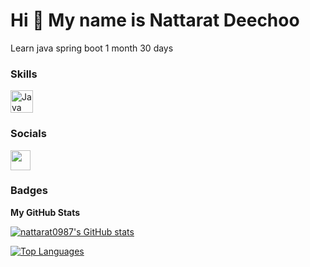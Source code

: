 Hi 👋 My name is Nattarat Deechoo
=================================

Learn java spring boot 1 month 30 days

### Skills


<p align="left">
<a href="https://www.oracle.com/java/" target="_blank" rel="noreferrer"><img src="https://raw.githubusercontent.com/danielcranney/readme-generator/main/public/icons/skills/java-colored.svg" width="36" height="36" alt="Java" />  </a>
 <a href="https://user-images.githubusercontent.com/33158051/103466606-760a4000-4d14-11eb-9941-2f3d00371471.png
" width="36" height="36" alt="Java" />  </a>
</p>

### Socials

<p align="left"> <a href="https://www.github.com/nattarat0987" target="_blank" rel="noreferrer"><img src="https://raw.githubusercontent.com/danielcranney/readme-generator/main/public/icons/socials/github.svg" width="32" height="32" /></a></p>

### Badges

<b>My GitHub Stats</b>

<a href="http://www.github.com/nattarat0987"><img src="https://github-readme-stats.vercel.app/api?username=nattarat0987&show_icons=true&hide=&count_private=true&title_color=0891b2&text_color=ffffff&icon_color=0891b2&bg_color=1c1917&hide_border=true&show_icons=true" alt="nattarat0987's GitHub stats" /></a>

<a href="https://github.com/nattarat0987" align="left"><img src="https://github-readme-stats.vercel.app/api/top-langs/?username=nattarat0987&langs_count=10&title_color=0891b2&text_color=ffffff&icon_color=0891b2&bg_color=1c1917&hide_border=true&locale=en&custom_title=Top%20%Languages" alt="Top Languages" /></a>
